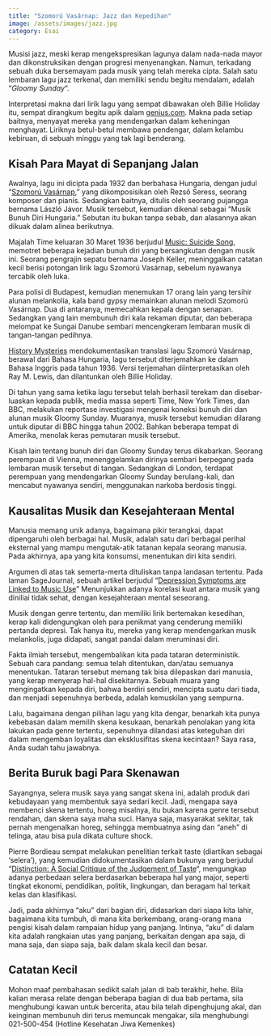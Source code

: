 ```yaml
---
title: "Szomorú Vasárnap: Jazz dan Kepedihan"
image: /assets/images/jazz.jpg
category: Esai
---
```

Musisi jazz, meski kerap mengekspresikan lagunya dalam nada-nada mayor dan dikonstruksikan dengan progresi menyenangkan. Namun, terkadang sebuah duka bersemayam pada musik yang telah mereka cipta. Salah satu lembaran lagu jazz terkenal, dan memiliki sendu begitu mendalam, adalah “<i>Gloomy Sunday</i>“.

Interpretasi makna dari lirik lagu yang sempat dibawakan oleh Billie Holiday itu, sempat dirangkum begitu apik dalam <a href="https://genius.com/4680404?">genius.com</a>. Makna pada setiap baitnya, menyayat mereka yang mendengarkan dalam keheningan menghayat. Liriknya betul-betul membawa pendengar, dalam kelambu kebiruan, di sebuah minggu yang tak lagi benderang.

<h2>Kisah Para Mayat di Sepanjang Jalan</h2>

Awalnya, lagu ini dicipta pada 1932 dan berbahasa Hungaria, dengan judul “<a href="https://www.youtube.com/watch?v=ZSKKaHB6tWE">Szomorú Vasárnap</a>,” yang dikomposisikan oleh Rezső Seress, seorang komposer dan pianis. Sedangkan baitnya, ditulis oleh seorang pujangga bernama László Jávor. Musik tersebut, kemudian dikenal sebagai “Musik Bunuh Diri Hungaria.” Sebutan itu bukan tanpa sebab, dan alasannya akan dikuak dalam alinea berikutnya.

Majalah Time keluaran 30 Maret 1936 berjudul <a href="https://time.com/archive/6864637/music-suicide-song/">Music: Suicide Song</a>, memotret beberapa kejadian bunuh diri yang bersangkutan dengan musik ini. Seorang pengrajin sepatu bernama Joseph Keller, meninggalkan catatan kecil berisi potongan lirik lagu Szomorú Vasárnap, sebelum nyawanya tercabik oleh luka.

Para polisi di Budapest, kemudian menemukan 17 orang lain yang tersihir alunan melankolia, kala band gypsy memainkan alunan melodi Szomorú Vasárnap. Dua di antaranya, memecahkan kepala dengan senapan. Sedangkan yang lain membunuh diri kala rekaman diputar, dan beberapa melompat ke Sungai Danube sembari mencengkeram lembaran musik di tangan-tangan pedihnya.

<a href="https://www.historicmysteries.com/unexplained-mysteries/gloomy-sunday-suicide-song/646/">History Mysteries</a> mendokumentasikan translasi lagu Szomorú Vasárnap, berawal dari Bahasa Hungaria, lagu tersebut diterjemahkan ke dalam Bahasa Inggris pada tahun 1936. Versi terjemahan diinterpretasikan oleh Ray M. Lewis, dan dilantunkan oleh Billie Holiday.

Di tahun yang sama ketika lagu tersebut telah berhasil terekam dan disebar-luaskan kepada publik, media massa seperti Time, New York Times, dan BBC, melakukan reportase investigasi mengenai koneksi bunuh diri dan alunan musik Gloomy Sunday. Muaranya, musik tersebut kemudian dilarang untuk diputar di BBC hingga tahun 2002. Bahkan beberapa tempat di Amerika, menolak keras pemutaran musik tersebut.

Kisah lain tentang bunuh diri dan Gloomy Sunday terus dikabarkan. Seorang perempuan di Vienna, menenggelamkan dirinya sembari berpegang pada lembaran musik tersebut di tangan. Sedangkan di London, terdapat perempuan yang mendengarkan Gloomy Sunday berulang-kali, dan mencabut nyawanya sendiri, menggunakan narkoba berdosis tinggi.

<h2>Kausalitas Musik dan Kesejahteraan Mental</h2>

Manusia memang unik adanya, bagaimana pikir terangkai, dapat dipengaruhi oleh berbagai hal. Musik, adalah satu dari berbagai perihal eksternal yang mampu mengutak-atik tatanan kepala seorang manusia. Pada akhirnya, apa yang kita konsumsi, menentukan diri kita sendiri.

Argumen di atas tak semerta-merta dituliskan tanpa landasan tertentu. Pada laman SageJournal, sebuah artikel berjudul “<a href="https://journals.sagepub.com/doi/full/10.1177/20592043211057217">Depression Symptoms are Linked to Music Use</a>” Menunjukkan adanya korelasi kuat antara musik yang diniliai tidak sehat, dengan kesejahteraan mental seseorang.

Musik dengan genre tertentu, dan memiliki lirik bertemakan kesedihan, kerap kali didengungkan oleh para penikmat yang cenderung memiliki pertanda depresi. Tak hanya itu, mereka yang kerap mendengarkan musik melankolis, juga didapati, sangat pandai dalam meruminasi diri.

Fakta ilmiah tersebut, mengembalikan kita pada tataran deterministik. Sebuah cara pandang: semua telah ditentukan, dan/atau semuanya menentukan. Tataran tersebut memang tak bisa dilepaskan dari manusia, yang kerap menyerap hal-hal disekitarnya. Sebuah muara yang mengingatkan kepada diri, bahwa berdiri sendiri, mencipta suatu dari tiada, dan menjadi sepenuhnya berbeda, adalah kemuskilan yang sempurna.

Lalu, bagaimana dengan pilihan lagu yang kita dengar, benarkah kita punya kebebasan dalam memilih skena kesukaan, benarkah penolakan yang kita lakukan pada genre tertentu, sepenuhnya dilandasi atas keteguhan diri dalam mengemban loyalitas dan eksklusifitas skena kecintaan? Saya rasa, Anda sudah tahu jawabnya.

<h2>Berita Buruk bagi Para Skenawan</h2>

Sayangnya, selera musik saya yang sangat skena ini, adalah produk dari kebudayaan yang membentuk saya sedari kecil. Jadi, mengapa saya membenci skena tertentu, horeg misalnya, itu bukan karena genre tersebut rendahan, dan skena saya maha suci. Hanya saja, masyarakat sekitar, tak pernah mengenalkan horeg, sehingga membuatnya asing dan “aneh” di telinga, atau bisa pula dikata culture shock.

Pierre Bordieau sempat melakukan penelitian terkait taste (diartikan sebagai ‘selera’), yang kemudian didokumentasikan dalam bukunya yang berjudul “<a href="https://ia802807.us.archive.org/7/items/PierreBourdieuDistinctionASocialCritiqueOfTheJudgementOfTaste1984_201810/Pierre_Bourdieu_Distinction_A_Social_Critique_of_the_Judgement_of_Taste_1984.pdf">Distinction: A Social Critique of the Judgement of Taste</a>“, mengungkap adanya perbedaan selera berdasarkan beberapa hal yang major, seperti tingkat ekonomi, pendidikan, politik, lingkungan, dan beragam hal terkait kelas dan klasifikasi.

Jadi, pada akhirnya “aku” dari bagian diri, didasarkan dari siapa kita lahir, bagaimana kita tumbuh, di mana kita berkembang, orang-orang mana pengisi kisah dalam rampaian hidup yang panjang. Intinya, “aku” di dalam kita adalah rangkaian utas yang panjang, berkaitan dengan apa saja, di mana saja, dan siapa saja, baik dalam skala kecil dan besar.

<h2>Catatan Kecil</h2>

Mohon maaf pembahasan sedikit salah jalan di bab terakhir, hehe. Bila kalian merasa relate dengan beberapa bagian di dua bab pertama, sila menghubungi kawan untuk bercerita, atau bila telah dipenghujung akal, dan keinginan membunuh diri terus memuncak mengakar, sila menghubungi 021-500-454 (Hotline Kesehatan Jiwa Kemenkes)